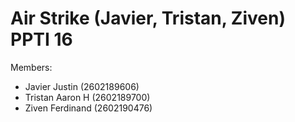 # Air Strike (Javier, Tristan, Ziven) PPTI 16

Members: 
- Javier Justin (2602189606)
- Tristan Aaron H (2602189700)
- Ziven Ferdinand (2602190476)
